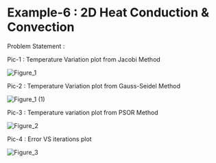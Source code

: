 # Example-6 : 2D Heat Conduction & Convection

Problem Statement :



Pic-1 : Temperature Variation plot from Jacobi Method

![Figure_1](https://user-images.githubusercontent.com/68963724/121503499-bde96d80-c9fe-11eb-899d-3378795c2ef1.png)


Pic-2 : Temperature Variation plot from Gauss-Seidel Method

![Figure_1 (1)](https://user-images.githubusercontent.com/68963724/121503563-ce99e380-c9fe-11eb-9210-4756603b71ad.png)


Pic-3 : Temperature variation plot from PSOR Method

![Figure_2](https://user-images.githubusercontent.com/68963724/121503599-d5c0f180-c9fe-11eb-88b0-6084d9853fef.png)


Pic-4 : Error VS iterations plot

![Figure_3](https://user-images.githubusercontent.com/68963724/121503620-dbb6d280-c9fe-11eb-91ed-2dd713d33e9d.png)
